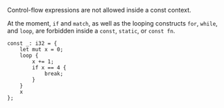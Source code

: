 Control-flow expressions are not allowed inside a const context.

At the moment, `if` and `match`, as well as the looping constructs `for`,
`while`, and `loop`, are forbidden inside a `const`, `static`, or `const fn`.

```compile_fail,E0744
const _: i32 = {
    let mut x = 0;
    loop {
        x += 1;
        if x == 4 {
            break;
        }
    }
    x
};
```

